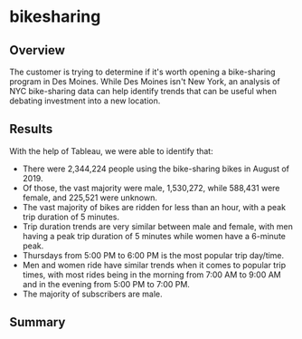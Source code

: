 # bikesharing

## Overview
The customer is trying to determine if it's worth opening a bike-sharing program in Des Moines. While Des Moines isn't New York, an analysis of NYC bike-sharing data can help identify trends that can be useful when debating investment into a new location.

## Results
With the help of Tableau, we were able to identify that:

- There were 2,344,224 people using the bike-sharing bikes in August of 2019.
- Of those, the vast majority were male, 1,530,272, while 588,431 were female, and 225,521 were unknown.
- The vast majority of bikes are ridden for less than an hour, with a peak trip duration of 5 minutes.
- Trip duration trends are very similar between male and female, with men having a peak trip duration of 5 minutes while women have a 6-minute peak.
- Thursdays from 5:00 PM to 6:00 PM is the most popular trip day/time.
- Men and women ride have similar trends when it comes to popular trip times, with most rides being in the morning from 7:00 AM to 9:00 AM and in the evening from 5:00 PM to 7:00 PM.
- The majority of subscribers are male. 

## Summary